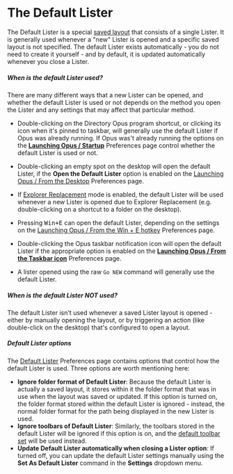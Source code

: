 # The Default Lister

The Default Lister is a special [saved layout]() that consists of a single Lister. It is generally used whenever a "new" Lister is opened and a specific saved layout is not specified. The default Lister exists automatically - you do not need to create it yourself - and by default, it is updated automatically whenever you close a Lister.

##### When is the default Lister used?

There are many different ways that a new Lister can be opened, and whether the default Lister is used or not depends on the method you open the Lister and any settings that may affect that particular method.

- Double-clicking on the Directory Opus program shortcut, or clicking its icon when it's pinned to taskbar, will generally use the default Lister if Opus was already running.
  If Opus was't already running the options on the **[Launching Opus / Startup](/Manual/preferences/preferences_categories/launching_opus/launching_opus_on_startup.md)** Preferences page control whether the default Lister is used or not.

- Double-clicking an empty spot on the desktop will open the default Lister, if the **Open the Default Lister** option is enabled on the [Launching Opus / From the Desktop](/Manual/preferences/preferences_categories/launching_opus/launching_opus_from_the_desktop.md) Preferences page.
- If [Explorer Replacement](../../explorer_replacement.md) mode is enabled, the default Lister will be used whenever a new Lister is opened due to Explorer Replacement (e.g. double-clicking on a shortcut to a folder on the desktop).
- Pressing <kbd>Win+E</kbd> can open the default Lister, depending on the settings on the [Launching Opus / From the Win + E hotkey](/Manual/preferences/preferences_categories/launching_opus/launching_opus_from_the_win-e_hotkey.md) Preferences page.
- Double-clicking the Opus taskbar notification icon will open the default Lister if the appropriate option is enabled on the **[Launching Opus / From the Taskbar icon](/Manual/preferences/preferences_categories/launching_opus/launching_opus_from_the_taskbar_icon.md)** Preferences page.
- A lister opened using the raw `Go NEW` command will generally use the default Lister.

##### When is the default Lister NOT used?

The default Lister isn't used whenever a saved Lister layout is opened - either by manually opening the layout, or by triggering an action (like double-click on the desktop) that's configured to open a layout.

##### Default Lister options

The [Default Lister](/Manual/preferences/preferences_categories/layouts_and_styles/default_lister.md) Preferences page contains options that control how the default Lister is used. Three options are worth mentioning here:

- **Ignore folder format of Default Lister**: Because the default Lister is actually a saved layout, it stores within it the folder format that was in use when the layout was saved or updated. If this option is turned on, the folder format stored within the default Lister is ignored - instead, the normal folder format for the path being displayed in the new Lister is used.
- **Ignore toolbars of Default Lister**: Similarly, the toolbars stored in the default Lister will be ignored if this option is on, and the [default toolbar set](../toolbars/the_default_toolbars/README.md) will be used instead.
- **Update Default Lister automatically when closing a Lister option**: If turned off, you can update the default Lister settings manually using the **Set As Default Lister** command in the **Settings** dropdown menu.
